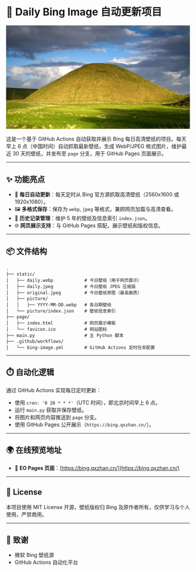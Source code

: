 # 🌅 Daily Bing Image 自动更新项目

<p align="center">
  <img src="https://raw.githubusercontent.com/scfcn/daily-image/refs/heads/page/daily.webp" alt="Daily Bing Wallpaper" width="600" />
</p>

这是一个基于 GitHub Actions 自动获取并展示 Bing 每日高清壁纸的项目。每天早上 6 点（中国时间）自动抓取最新壁纸，生成 WebP/JPEG 格式图片，维护最近 30 天的壁纸，并发布至 `page` 分支，用于 GitHub Pages 页面展示。

---

## ✨ 功能亮点

- 📅 **每日自动更新**：每天定时从 Bing 官方源抓取高清壁纸（2560x1600 或 1920x1080）。
- 🖼️ **多格式保存**：保存为 `webp`, `jpeg` 等格式，兼顾网页加载与高清查看。
- 📂 **历史记录管理**：维护 5 年的壁纸及信息索引 `index.json`。
- 🌐 **网页展示支持**：与 GitHub Pages 搭配，展示壁纸和版权信息。

---

## 📦 文件结构

```
.
├── static/
│   ├── daily.webp            # 今日壁纸（用于网页展示）
│   ├── daily.jpeg            # 今日壁纸 JPEG 压缩版
│   ├── original.jpeg         # 今日壁纸原图（最高画质）
│   ├── picture/
│   │   ├── YYYY-MM-DD.webp   # 各日期壁纸
│   └── picture/index.json    # 壁纸信息索引
├── page/
│   ├── index.html            # 网页展示模板
│   └── favicon.ico           # 网站图标
├── main.py                   # 主 Python 脚本
├── .github/workflows/
│   └── bing-image.yml        # GitHub Actions 定时任务配置
```

---

## ⏱️ 自动化逻辑

通过 GitHub Actions 实现每日定时更新：

- 使用 `cron: '0 20 * * *'`（UTC 时间），即北京时间早上 6 点。
- 运行 `main.py` 获取并保存壁纸。
- 将图片和网页内容推送到 `page` 分支。
- 使用 GitHub Pages 公开展示（`https://bing.qxzhan.cn/`）。

---

## 🌍 在线预览地址

- 🔗 **EO Pages 页面**：[https://bing.qxzhan.cn/](https://bing.qxzhan.cn/)

---

## 📜 License

本项目使用 MIT License 开源，壁纸版权归 Bing 及原作者所有，仅供学习与个人使用，严禁商用。

---

## 🤝 致谢

- 微软 Bing 壁纸源
- GitHub Actions 自动化平台
